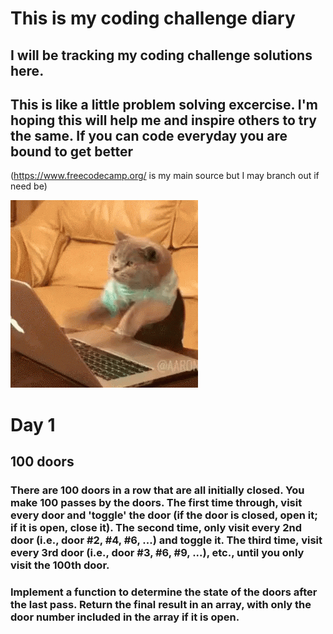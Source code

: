 # This is my coding challenge diary
## I will be tracking my coding challenge solutions here. 
## This is like a little problem solving excercise. I'm hoping this will help me and inspire others to try the same. If you can code everyday you are bound to get better
(https://www.freecodecamp.org/ is my main source but I may branch out if need be) 

![code cat](img\codecat.gif)

# Day 1

## 100 doors
### There are 100 doors in a row that are all initially closed. You make 100 passes by the doors. The first time through, visit every door and 'toggle' the door (if the door is closed, open it; if it is open, close it). The second time, only visit every 2nd door (i.e., door #2, #4, #6, ...) and toggle it. The third time, visit every 3rd door (i.e., door #3, #6, #9, ...), etc., until you only visit the 100th door.

### Implement a function to determine the state of the doors after the last pass. Return the final result in an array, with only the door number included in the array if it is open.

